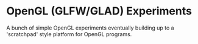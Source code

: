 # OpenGL (GLFW/GLAD) Experiments

A bunch of simple OpenGL experiments eventually building up to a 'scratchpad' style platform for OpenGL programs.